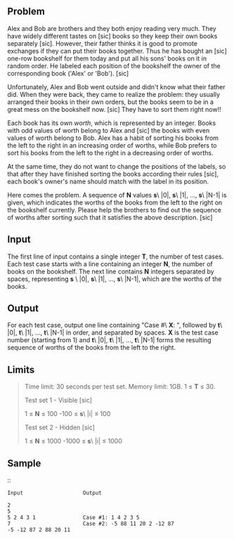 Problem
-------
Alex and Bob are brothers and they both enjoy reading very much. They have
widely different tastes on [sic] books so they keep their own books separately
[sic]. However, their father thinks it is good to promote exchanges if they can
put their books together. Thus he has bought an [sic] one-row bookshelf for
them today and put all his sons' books on it in random order. He labeled each
position of the bookshelf the owner of the corresponding book ('Alex' or
'Bob'). [sic]

Unfortunately, Alex and Bob went outside and didn't know what their father did.
When they were back, they came to realize the problem: they usually
arranged their books in their own orders, but the books seem to be in a great
mess on the bookshelf now. [sic] They have to sort them right now!!

Each book has its own *worth*, which is represented by an integer. Books with
odd values of worth belong to Alex and [sic] the books with even values of
worth belong to Bob. Alex has a habit of sorting his books from the left to the
right in an increasing order of worths, while Bob prefers to sort his books
from the left to the right in a decreasing order of worths.

At the same time, they do not want to change the positions of the labels, so
that after they have finished sorting the books according their rules [sic],
each book's owner's name should match with the label in its position.

Here comes the problem. A sequence of **N** values **s**\ |0|, **s**\ |1|, ...,
**s**\ |N-1| is given, which indicates the worths of the books from the left to
the right on the bookshelf currently. Please help the brothers to find out the
sequence of worths after sorting such that it satisfies the above description.
[sic]


Input
-----
The first line of input contains a single integer **T**, the number of test
cases. Each test case starts with a line containing an integer **N**, the
number of books on the bookshelf. The next line contains **N** integers
separated by spaces, representing **s** \ |0|, **s**\ |1|, ..., **s**\ |N-1|,
which are the worths of the books.

Output
------
For each test case, output one line containing "Case #\ **X**: ", followed by
**t**\ |0|, **t**\ |1|, ..., **t**\ |N-1| in order, and separated by spaces.
**X** is the test case number (starting from 1) and **t**\ |0|, **t**\ |1|,
..., **t**\ |N-1| forms the resulting sequence of worths of the books from the
left to the right.

Limits
------
>Time limit: 30 seconds per test set.
> Memory limit: 1GB.
>1 ≤ **T** ≤ 30.
>
>Test set 1 - Visible [sic]
>
> 1 ≤ **N** ≤ 100
> -100 ≤ **s**\ |i| ≤ 100
>
>Test set 2 - Hidden [sic]
>
> 1 ≤ **N** ≤ 1000
> -1000 ≤ **s**\ |i| ≤ 1000
>
>

Sample
------

::

    Input                   Output

    2
    5
    5 2 4 3 1               Case #1: 1 4 2 3 5
    7                       Case #2: -5 88 11 20 2 -12 87
    -5 -12 87 2 88 20 11
